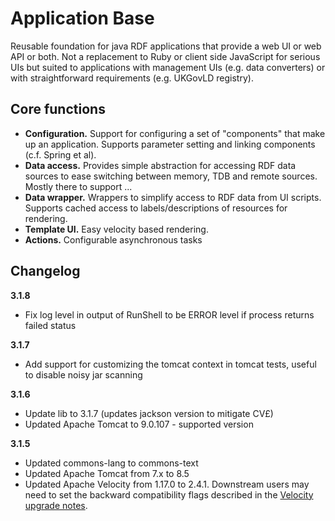 # Application Base

Reusable foundation for java RDF applications that provide a web UI or web API or both. Not a replacement to Ruby or client side JavaScript for serious UIs but suited to applications with management UIs (e.g. data converters) or with straightforward requirements (e.g. UKGovLD registry).

## Core functions

   * **Configuration.** Support for configuring a set of "components" that make up an application. Supports parameter setting and linking components (c.f. Spring et al).
   * **Data access.**   Provides simple abstraction for accessing RDF data sources to ease switching between memory, TDB and remote sources. Mostly there to support ...
   * **Data wrapper.**  Wrappers to simplify access to RDF data from UI scripts. Supports cached access to labels/descriptions of resources for rendering.
   * **Template UI.**   Easy velocity based rendering. 
   * **Actions.**       Configurable asynchronous tasks

## Changelog

**3.1.8**
   * Fix log level in output of RunShell to be ERROR level if process returns failed status

**3.1.7**
   * Add support for customizing the tomcat context in tomcat tests, useful to disable noisy jar scanning

**3.1.6**
   * Update lib to 3.1.7 (updates jackson version to mitigate CV£)
   * Updated Apache Tomcat to 9.0.107 - supported version

**3.1.5**
   * Updated commons-lang to commons-text
   * Updated Apache Tomcat from 7.x to 8.5
   * Updated Apache Velocity from 1.17.0 to 2.4.1. Downstream users may need to set the backward compatibility flags described in the [Velocity upgrade notes](https://velocity.apache.org/engine/2.4.1/upgrading.html#upgrading-from-velocity-17-to-velocity-20).
